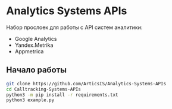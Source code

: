 # Analytics Systems APIs

Набор прослоек для работы с API систем аналитики:

 - Google Analytics
 - Yandex.Metrika
 - Appmetrica

## Начало работы 

```bash
git clone https://github.com/ArticsIS/Analytics-Systems-APIs
cd Calltracking-Systems-APIs
python3 -m pip install -r requirements.txt
python3 example.py
```
